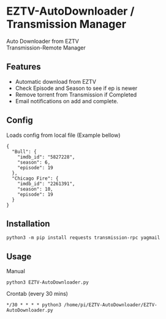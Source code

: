# EZTV-AutoDownloader / Transmission Manager

Auto Downloader from EZTV
</br>
Transmission-Remote Manager

## Features

* Automatic download from EZTV
* Check Episode and Season to see if ep is newer
* Remove torrent from Transmission if Completed
* Email notifications on add and complete.

## Config

Loads config from local file (Example bellow)

```
{
  "Bull": {
    "imdb_id": "5827228",
    "season": 6,
    "episode": 19
  },
  "Chicago Fire": {
    "imdb_id": "2261391",
    "season": 10,
    "episode": 19
  }
}
```

## Installation

```
python3 -m pip install requests transmission-rpc yagmail
```

## Usage

Manual

```
python3 EZTV-AutoDownloader.py
```

Crontab (every 30 mins)

```
*/30 * * * * python3 /home/pi/EZTV-AutoDownloader/EZTV-AutoDownloader.py
```

